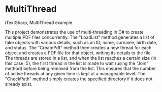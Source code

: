 # MultiThread

iTextSharp, MultiThread example


This project demonstrates the use of multi-threading in C# to create multiple PDF files concurrently. The "LoadList" method generates a list of fake objects with various details, such as an ID, name, surname, birth date, and status. The "CreatePdf" method then creates a new thread for each object and creates a PDF file for that object, writing its details to the file. The threads are stored in a list, and when the list reaches a certain size (in this case, 5), the first thread in the list is made to wait (using the "Join" method) before being removed from the list. This ensures that the number of active threads at any given time is kept at a manageable level. The "CheckPath" method simply creates the specified directory if it does not already exist.
